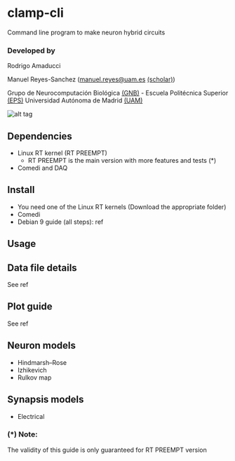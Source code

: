 # clamp-cli
Command line program to make neuron hybrid circuits

### Developed by
Rodrigo Amaducci

Manuel Reyes-Sanchez (manuel.reyes@uam.es [(scholar)](https://scholar.google.es/citations?user=JlKzj1cAAAAJ))

Grupo de Neurocomputación Biológica [(GNB)](http://arantxa.ii.uam.es/~gnb/) - Escuela Politécnica Superior [(EPS)](http://www.uam.es/ss/Satellite/EscuelaPolitecnica/es/home.htm)
Universidad Autónoma de Madrid [(UAM)](http://www.uam.es)

![alt tag](https://raw.githubusercontent.com/manurs/clamp-cli/master/img.png)

## Dependencies
- Linux RT kernel (RT PREEMPT)
  - RT PREEMPT is the main version with more features and tests (*) 
- Comedi and DAQ

## Install
- You need one of the Linux RT kernels (Download the appropriate folder)
- Comedi
- Debian 9 guide (all steps): ref

## Usage

## Data file details
See ref

## Plot guide
See ref

## Neuron models
- Hindmarsh–Rose
- Izhikevich
- Rulkov map

## Synapsis models
- Electrical

### (*) Note:
The validity of this guide is only guaranteed for RT PREEMPT version
